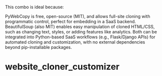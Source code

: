 This combo is ideal because:

PyWebCopy is free, open-source (MIT), and allows full-site cloning with programmatic control, perfect for embedding in a SaaS backend.
BeautifulSoup (also MIT) enables easy manipulation of cloned HTML/CSS, such as changing text, styles, or adding features like analytics.
Both can be integrated into Python-based SaaS workflows (e.g., Flask/Django APIs) for automated cloning and customization, with no external dependencies beyond pip-installable packages.
# website_cloner_customizer
